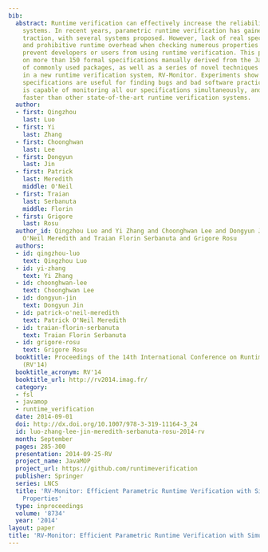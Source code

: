 ```yaml
---
bib:
  abstract: Runtime verification can effectively increase the reliability of software
    systems. In recent years, parametric runtime verification has gained a lot of
    traction, with several systems proposed. However, lack of real specifications
    and prohibitive runtime overhead when checking numerous properties simultaneously
    prevent developers or users from using runtime verification. This paper reports
    on more than 150 formal specifications manually derived from the Java API documentation
    of commonly used packages, as well as a series of novel techniques which resulted
    in a new runtime verification system, RV-Monitor. Experiments show that these
    specifications are useful for finding bugs and bad software practice, and RV-Monitor
    is capable of monitoring all our specifications simultaneously, and runs substantially
    faster than other state-of-the-art runtime verification systems.
  author:
  - first: Qingzhou
    last: Luo
  - first: Yi
    last: Zhang
  - first: Choonghwan
    last: Lee
  - first: Dongyun
    last: Jin
  - first: Patrick
    last: Meredith
    middle: O'Neil
  - first: Traian
    last: Serbanuta
    middle: Florin
  - first: Grigore
    last: Rosu
  author_id: Qingzhou Luo and Yi Zhang and Choonghwan Lee and Dongyun Jin and Patrick
    O'Neil Meredith and Traian Florin Serbanuta and Grigore Rosu
  authors:
  - id: qingzhou-luo
    text: Qingzhou Luo
  - id: yi-zhang
    text: Yi Zhang
  - id: choonghwan-lee
    text: Choonghwan Lee
  - id: dongyun-jin
    text: Dongyun Jin
  - id: patrick-o'neil-meredith
    text: Patrick O'Neil Meredith
  - id: traian-florin-serbanuta
    text: Traian Florin Serbanuta
  - id: grigore-rosu
    text: Grigore Rosu
  booktitle: Proceedings of the 14th International Conference on Runtime Verification
    (RV'14)
  booktitle_acronym: RV'14
  booktitle_url: http://rv2014.imag.fr/
  category:
  - fsl
  - javamop
  - runtime_verification
  date: 2014-09-01
  doi: http://dx.doi.org/10.1007/978-3-319-11164-3_24
  id: luo-zhang-lee-jin-meredith-serbanuta-rosu-2014-rv
  month: September
  pages: 285-300
  presentation: 2014-09-25-RV
  project_name: JavaMOP
  project_url: https://github.com/runtimeverification
  publisher: Springer
  series: LNCS
  title: 'RV-Monitor: Efficient Parametric Runtime Verification with Simultaneous
    Properties'
  type: inproceedings
  volume: '8734'
  year: '2014'
layout: paper
title: 'RV-Monitor: Efficient Parametric Runtime Verification with Simultaneous Properties'
---
```

